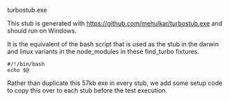 turbostub.exe

This stub is generated with https://github.com/mehulkar/turbostub.exe and should run on Windows.

It is the equivalent of the bash script that is used as the stub in the darwin and linux variants
in the node_modules in these find_turbo fixtures.

```
#/!/bin/bash
echo $@
```

Rather than duplicate this 57kb exe in every stub, we add some setup code to copy this over to
each stub before the test execution.

